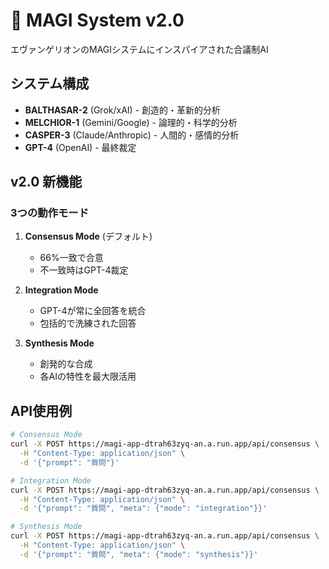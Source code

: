 # 🎯 MAGI System v2.0

エヴァンゲリオンのMAGIシステムにインスパイアされた合議制AI

## システム構成

- **BALTHASAR-2** (Grok/xAI) - 創造的・革新的分析
- **MELCHIOR-1** (Gemini/Google) - 論理的・科学的分析
- **CASPER-3** (Claude/Anthropic) - 人間的・感情的分析
- **GPT-4** (OpenAI) - 最終裁定

## v2.0 新機能

### 3つの動作モード

1. **Consensus Mode** (デフォルト)
   - 66%一致で合意
   - 不一致時はGPT-4裁定

2. **Integration Mode** 
   - GPT-4が常に全回答を統合
   - 包括的で洗練された回答

3. **Synthesis Mode**
   - 創発的な合成
   - 各AIの特性を最大限活用

## API使用例

```bash
# Consensus Mode
curl -X POST https://magi-app-dtrah63zyq-an.a.run.app/api/consensus \
  -H "Content-Type: application/json" \
  -d '{"prompt": "質問"}'

# Integration Mode  
curl -X POST https://magi-app-dtrah63zyq-an.a.run.app/api/consensus \
  -H "Content-Type: application/json" \
  -d '{"prompt": "質問", "meta": {"mode": "integration"}}'

# Synthesis Mode
curl -X POST https://magi-app-dtrah63zyq-an.a.run.app/api/consensus \
  -H "Content-Type: application/json" \
  -d '{"prompt": "質問", "meta": {"mode": "synthesis"}}'
```

